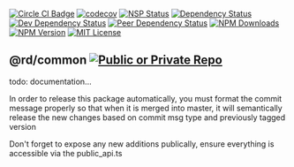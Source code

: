 
[![Circle CI Badge][circleci-badge]][circleci-link]
[![codecov][codecov-image]][codecov-link]
[![NSP Status][nsp-image]][nsp-link]
[![Dependency Status][dependency-image]][dependency-link]
[![Dev Dependency Status][dev-dependency-image]][dev-dependency-link]
[![Peer Dependency Status][peer-dependency-image]][peer-dependency-link]
[![NPM Downloads][npm-downloads-image]][npm-downloads-link]
[![NPM Version][npm-version-image]][npm-version-link]
[![MIT License][npm-license-image]][npm-license-link]

## @rd/common [![Public or Private Repo][public-true-image]][public-true-link]

todo: documentation...

In order to release this package automatically, you must format the commit message properly so that when it is merged into master, it will semantically release the new changes based on commit msg type and previously tagged version

Don't forget to expose any new additions publically, ensure everything is accessible via the public_api.ts


[npm-icon]: https://nodei.co/npm/@rd/common.svg?downloads=true
[npm-icon-link]: https://npmjs.org/package/@rd/common
[circleci-badge]: https://circleci.com/gh/RentDynamics/ng-common.svg?style=shield
[circleci-link]: https://circleci.com/gh/rentdynamics/ng-common/tree/master
[codecov-image]: https://codecov.io/gh/RentDynamics/ng-common/branch/master/graph/badge.svg
[codecov-link]: https://codecov.io/gh/RentDynamics/ng-common
[nsp-image]: https://nodesecurity.io/orgs/rent-dynamics/projects/e9631ec8-4507-4fff-bb0f-b28019b79f62/badge
[nsp-link]: https://nodesecurity.io/orgs/rent-dynamics/projects/e9631ec8-4507-4fff-bb0f-b28019b79f62
[dependency-image]: https://david-dm.org/RentDynamics/ng-common/status.svg
[dependency-link]: https://david-dm.org/RentDynamics/ng-common
[dev-dependency-image]: https://david-dm.org/RentDynamics/ng-common/dev-status.svg
[dev-dependency-link]: https://david-dm.org/RentDynamics/ng-common?type=dev
[peer-dependency-image]: https://david-dm.org/RentDynamics/ng-common/peer-status.svg
[peer-dependency-link]: https://david-dm.org/RentDynamics/ng-common?type=peer
[public-true-image]: https://img.shields.io/badge/public-true-yellow.svg
[public-true-link]: https://img.shields.io/badge/public-true-yellow.svg
[private-true-image]: https://img.shields.io/badge/private-true-green.svg
[private-true-link]: https://img.shields.io/badge/private-true-green.svg
[npm-version-image]: https://img.shields.io/npm/v/@rd/common.svg
[npm-version-link]: https://www.npmjs.com/package/@rd/common
[npm-downloads-image]: https://img.shields.io/npm/dm/@rd/common.svg
[npm-downloads-link]: http://npm-stat.com/charts.html?package=@rd/common&from=2018-03-01
[npm-license-image]: https://img.shields.io/npm/l/@rd/common.svg
[npm-license-link]: LICENSE
[license-link]: http://opensource.org/licenses/MIT

